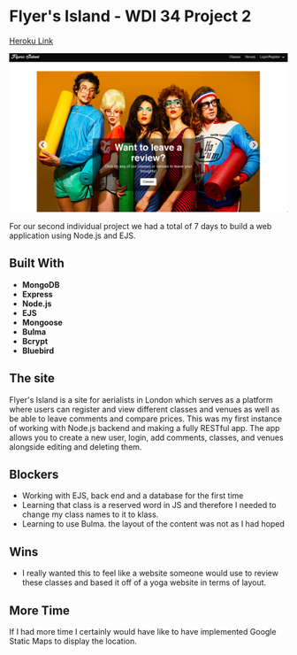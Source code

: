 # Flyer's Island - WDI 34 Project 2

[Heroku Link](https://flyers-island.herokuapp.com/)

![Screenshot of Landing Page](./readme/flyers-island-landing.png)

For our second individual project we had a total of 7 days to build a web application using Node.js and EJS.

## Built With

* **MongoDB**
* **Express**
* **Node.js**
* **EJS**
* **Mongoose**
* **Bulma**
* **Bcrypt**
* **Bluebird**

## The site

Flyer's Island is a site for aerialists in London which serves as a platform where users can register and view different classes and venues as well as be able to leave comments and compare prices. This was my first instance of working with Node.js backend and making a fully RESTful app. The app allows you to create a new user, login, add comments, classes, and venues alongside editing and deleting them.


## Blockers

* Working with EJS, back end and a database for the first time
* Learning that class is a reserved word in JS and therefore I needed to change my class names to it to klass.
* Learning to use Bulma. the layout of the content was not as I had hoped

## Wins
* I really wanted this to feel like a website someone would use to review these classes and based it off of a yoga website in terms of layout.

## More Time

If I had more time I certainly would have like to have implemented Google Static Maps to display the location.
